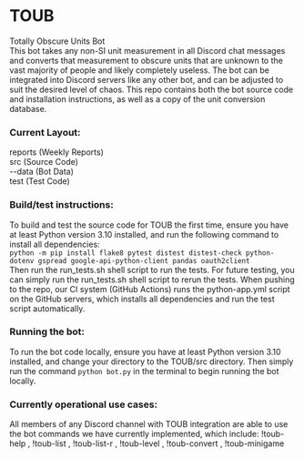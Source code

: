# TOUB
Totally Obscure Units Bot<br>
This bot takes any non-SI unit measurement in all Discord chat messages and converts that measurement to obscure units that are unknown to the vast majority of people and likely completely useless. The bot can be integrated into Discord servers like any other bot, and can be adjusted to suit the desired level of chaos.
This repo contains both the bot source code and installation instructions, as well as a copy of the unit conversion database.

### Current Layout:
reports (Weekly Reports)<br>
src (Source Code)<br>
--data (Bot Data)<br>
test (Test Code)<br>

### Build/test instructions:
To build and test the source code for TOUB the first time, ensure you have at least Python version 3.10 installed, and run the following command to install all dependencies:<br>`python -m pip install flake8 pytest distest distest-check python-dotenv gspread google-api-python-client pandas oauth2client`<br>
Then run the run_tests.sh shell script to run the tests.
For future testing, you can simply run the run_tests.sh shell script to rerun the tests.
When pushing to the repo, our CI system (GitHub Actions) runs the python-app.yml script on the GitHub servers, which installs all dependencies and run the test script automatically.

### Running the bot:
To run the bot code locally, ensure you have at least Python version 3.10 installed, and change your directory to the TOUB/src directory.
Then simply run the command `python bot.py` in the terminal to begin running the bot locally.

### Currently operational use cases:
All members of any Discord channel with TOUB integration are able to use the bot commands we have currently implemented, which include: !toub-help , !toub-list , !toub-list-r , !toub-level , !toub-convert , !toub-minigame
